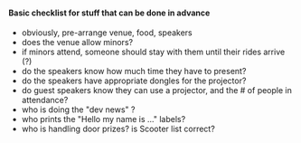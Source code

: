 

#### Basic checklist for stuff that can be done in advance

* obviously, pre-arrange venue, food, speakers
* does the venue allow minors?
* if minors attend, someone should stay with them until their rides arrive (?)
* do the speakers know how much time they have to present?
* do the speakers have appropriate dongles for the projector?
* do guest speakers know they can use a projector, and the # of people in attendance?
* who is doing the "dev news" ?
* who prints the "Hello my name is ..." labels? 
* who is handling door prizes? is Scooter list correct?
